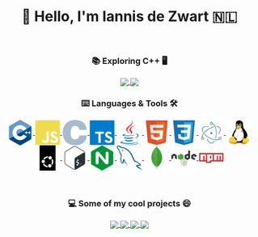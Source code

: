 <div align="center">
	<h1>👋 Hello, I'm Iannis de Zwart 🇳🇱</h1>
	<br />
	<h3>📚 Exploring C++ 🖥</h3>
	<a href="https://github.com/anuraghazra/github-readme-stats" target="_blank">
		<img
			align="center"
			src="https://github-readme-stats.vercel.app/api/top-langs/?username=iannisdezwart&langs_count=5&theme=radical&layout=compact"
			height="150" />
	</a>
	<a href="https://github.com/anuraghazra/github-readme-stats" target="_blank">
		<img
			align="center"
			src="https://github-readme-stats.vercel.app/api?username=iannisdezwart&count_private=true&theme=radical&show_icons=true"
			height="150" />
	</a>
	<br />
	<h3>⌨️ Languages & Tools 🛠</h3>
	<p>
		<!-- template
		<a href="" target="_blank">
			<img
				align="center"
				src=""
				width="50"
				height="50"
				alt="" />
		</a>
		-->
		<a href="https://www.cplusplus.com/" target="_blank">
			<img
				align="center"
				src="https://raw.githubusercontent.com/devicons/devicon/master/icons/cplusplus/cplusplus-original.svg"
				width="50"
				height="50"
				alt="C++" />
		</a>
		<a href="https://developer.mozilla.org/en-US/docs/Web/JavaScript" target="_blank">
			<img
				align="center"
				src="https://raw.githubusercontent.com/devicons/devicon/master/icons/javascript/javascript-plain.svg"
				width="50"
				height="50"
				alt="JavaScript" />
		</a>
		<a href="https://en.wikipedia.org/wiki/C_(programming_language)" target="_blank">
			<img
				align="center"
				src="https://raw.githubusercontent.com/devicons/devicon/master/icons/c/c-original.svg"
				width="50"
				height="50"
				alt="C" />
		</a>
		<a href="https://www.typescriptlang.org/" target="_blank">
			<img
				align="center"
				src="https://raw.githubusercontent.com/devicons/devicon/master/icons/typescript/typescript-original.svg"
				width="50"
				height="50"
				alt="TypeScript" />
		</a>
		<a href="https://en.wikipedia.org/wiki/Java_(programming_language)" target="_blank">
			<img
				align="center"
				src="https://raw.githubusercontent.com/devicons/devicon/master/icons/java/java-original.svg"
				width="50"
				height="50"
				alt="Java" />
		</a>
		<a href="https://en.wikipedia.org/wiki/HTML" target="_blank">
			<img
				align="center"
				src="https://raw.githubusercontent.com/devicons/devicon/master/icons/html5/html5-original.svg"
				width="50"
				height="50"
				alt="HTML" />
		</a>
		<a href="https://en.wikipedia.org/wiki/CSS" target="_blank">
			<img
				align="center"
				src="https://raw.githubusercontent.com/devicons/devicon/master/icons/css3/css3-original.svg"
				width="50"
				height="50"
				alt="CSS" />
		</a>
		<a href="https://www.electronjs.org/" target="_blank">
			<img
				align="center"
				src="https://raw.githubusercontent.com/devicons/devicon/master/icons/electron/electron-original.svg"
				width="50"
				height="50"
				alt="Electron JS" />
		</a>
		<a href="https://www.linux.org/" target="_blank">
			<img
				align="center"
				src="https://raw.githubusercontent.com/devicons/devicon/master/icons/linux/linux-original.svg"
				width="50"
				height="50"
				alt="Linux" />
		</a>
		<a href="https://www.ubuntu.com/" target="_blank">
			<img
				align="center"
				src="https://raw.githubusercontent.com/devicons/devicon/master/icons/ubuntu/ubuntu-plain.svg"
				width="50"
				height="50"
				alt="Ubuntu" />
		</a>
		<a href="https://www.gnu.org/software/bash/" target="_blank">
			<img
				align="center"
				src="https://raw.githubusercontent.com/devicons/devicon/master/icons/bash/bash-original.svg"
				width="50"
				height="50"
				alt="Bash" />
		</a>
		<a href="https://www.nginx.com/" target="_blank">
			<img
				align="center"
				src="https://raw.githubusercontent.com/devicons/devicon/master/icons/nginx/nginx-original.svg"
				width="50"
				height="50"
				alt="NGINX" />
		</a>
		<a href="https://www.mysql.com/" target="_blank">
			<img
				align="center"
				src="https://raw.githubusercontent.com/devicons/devicon/master/icons/mysql/mysql-original.svg"
				width="50"
				height="50"
				alt="MySQL" />
		</a>
		<a href="https://www.mongodb.com/" target="_blank">
			<img
				align="center"
				src="https://raw.githubusercontent.com/devicons/devicon/master/icons/mongodb/mongodb-original.svg"
				width="50"
				height="50"
				alt="MongoDB" />
		</a>
		<a href="https://nodejs.org/en/" target="_blank">
			<img
				align="center"
				src="https://raw.githubusercontent.com/devicons/devicon/master/icons/nodejs/nodejs-original-wordmark.svg"
				width="50"
				height="50"
				alt="NodeJS" />
		</a>
		<a href="https://www.npmjs.com/" target="_blank">
			<img
				align="center"
				src="https://raw.githubusercontent.com/devicons/devicon/master/icons/npm/npm-original-wordmark.svg"
				width="50"
				height="50"
				alt="NPM" />
		</a>
	<p>
	<br />
	<h3>💻 Some of my cool projects 😄</h3>
	<a href="https://github.com/iannisdezwart/contajs">
			<img
			align="center"
			src="https://github-readme-stats.vercel.app/api/pin/?username=iannisdezwart&repo=contajs&theme=radical"
			width="350" />
	</a>
	<a href="https://github.com/iannisdezwart/forcefield-visualiser">
		<img
			align="center"
			src="https://github-readme-stats.vercel.app/api/pin/?username=iannisdezwart&repo=forcefield-visualiser&theme=radical"
			width="350" />
	</a>
	<a href="https://github.com/iannisdezwart/beat-dash">
		<img
			align="center"
			src="https://github-readme-stats.vercel.app/api/pin/?username=iannisdezwart&repo=beat-dash&theme=radical"
			width="350" />
	</a>
	<a href="https://github.com/iannisdezwart/tea">
		<img
			align="center"
			src="https://github-readme-stats.vercel.app/api/pin/?username=iannisdezwart&repo=tea&theme=radical"
			width="350" />
	</a>
</div>

<!--
**iannisdezwart/iannisdezwart** is a ✨ _special_ ✨ repository because its `README.md` (this file) appears on your GitHub profile.

Here are some ideas to get you started:

- 🔭 I’m currently working on ...
- 🌱 I’m currently learning ...
- 👯 I’m looking to collaborate on ...
- 🤔 I’m looking for help with ...
- 💬 Ask me about ...
- 📫 How to reach me: ...
- 😄 Pronouns: ...
- ⚡ Fun fact: ...
-->
